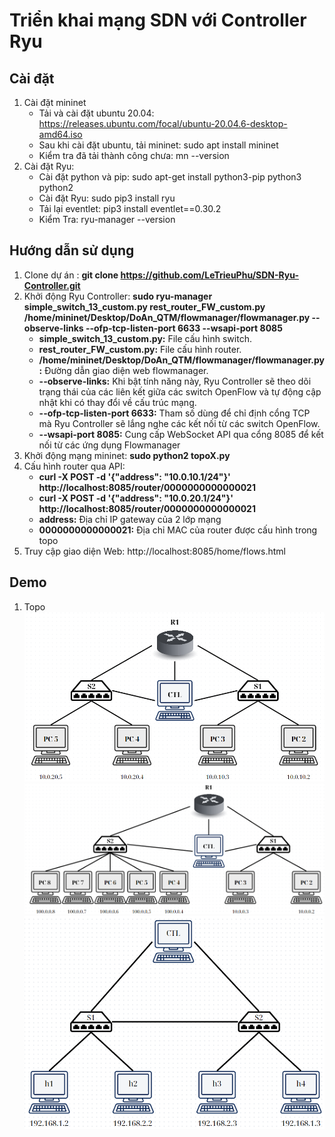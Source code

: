 # Triển khai mạng SDN với Controller Ryu
## Cài đặt
1. Cài đặt mininet
   - Tải và cài đặt ubuntu 20.04: https://releases.ubuntu.com/focal/ubuntu-20.04.6-desktop-amd64.iso
   - Sau khi cài đặt ubuntu, tải mininet: sudo apt install mininet
   - Kiểm tra đã tải thành công chưa: mn --version
2. Cài đặt Ryu:
   - Cài đặt python và pip: sudo apt-get install python3-pip python3 python2
   - Cài đặt Ryu: sudo pip3 install ryu
   - Tải lại eventlet: pip3 install eventlet==0.30.2
   - Kiểm Tra: ryu-manager --version
  
## Hướng dẫn sử dụng
1. Clone dự án : **git clone https://github.com/LeTrieuPhu/SDN-Ryu-Controller.git**
2. Khởi động Ryu Controller: **sudo ryu-manager simple_switch_13_custom.py rest_router_FW_custom.py /home/mininet/Desktop/DoAn_QTM/flowmanager/flowmanager.py --observe-links --ofp-tcp-listen-port 6633 --wsapi-port 8085**
    -  **simple_switch_13_custom.py:** File cấu hình switch.
    -  **rest_router_FW_custom.py:** File cấu hình router.
    -  **/home/mininet/Desktop/DoAn_QTM/flowmanager/flowmanager.py:** Đường dẫn giao diện web flowmanager.
    -  **--observe-links:** Khi bật tính năng này, Ryu Controller sẽ theo dõi trạng thái của các liên kết giữa các switch OpenFlow và tự động cập nhật khi có thay đổi về cấu trúc mạng.
    -  **--ofp-tcp-listen-port 6633:** Tham số dùng để chỉ định cổng TCP mà Ryu Controller sẽ lắng nghe các kết nối từ các switch OpenFlow.
    -  **--wsapi-port 8085:** Cung cấp WebSocket API qua cổng 8085 để kết nối từ các ứng dụng Flowmanager
3. Khởi động mạng mininet: **sudo python2 topoX.py**
4. Cấu hình router qua API:
    - **curl -X POST -d '{"address": "10.0.10.1/24"}' http://localhost:8085/router/0000000000000021**
    - **curl -X POST -d '{"address": "10.0.20.1/24"}' http://localhost:8085/router/0000000000000021**
    - **address:** Địa chỉ IP gateway của 2 lớp mạng 
    - **0000000000000021:** Địa chỉ MAC của router được cấu hình trong topo
5. Truy cập giao diện Web: http://localhost:8085/home/flows.html

## Demo
1. Topo
![Topo 1](https://github.com/LeTrieuPhu/SDN-Ryu-Controller/blob/main/picture/Topo1.png)
![Topo 2](https://github.com/LeTrieuPhu/SDN-Ryu-Controller/blob/main/picture/Topo2.png)
![Topo 3](https://github.com/LeTrieuPhu/SDN-Ryu-Controller/blob/main/picture/Topo3.png)
